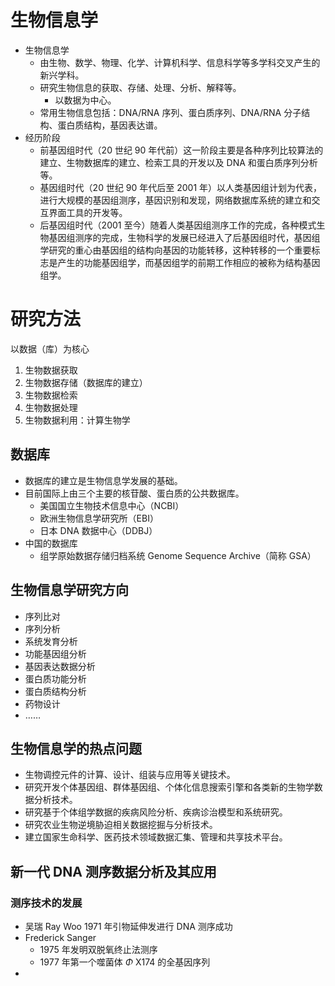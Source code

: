 # 生物信息学
+ 生物信息学
	+ 由生物、数学、物理、化学、计算机科学、信息科学等多学科交叉产生的新兴学科。
	+ 研究生物信息的获取、存储、处理、分析、解释等。
		+ 以数据为中心。
	+ 常用生物信息包括：DNA/RNA 序列、蛋白质序列、DNA/RNA 分子结构、蛋白质结构，基因表达谱。
+ 经历阶段
	+ 前基因组时代（20 世纪 90 年代前）这一阶段主要是各种序列比较算法的建立、生物数据库的建立、检索工具的开发以及 DNA 和蛋白质序列分析等。
	+ 基因组时代（20 世纪 90 年代后至 2001 年）以人类基因组计划为代表，进行大规模的基因组测序，基因识别和发现，网络数据库系统的建立和交互界面工具的开发等。
	+ 后基因组时代（2001 至今）随着人类基因组测序工作的完成，各种模式生物基因组测序的完成，生物科学的发展已经进入了后基因组时代，基因组学研究的重心由基因组的结构向基因的功能转移，这种转移的一个重要标志是产生的功能基因组学，而基因组学的前期工作相应的被称为结构基因组学。

# 研究方法

以数据（库）为核心
1. 生物数据获取
2. 生物数据存储（数据库的建立）
3. 生物数据检索
4. 生物数据处理
5. 生物数据利用：计算生物学

## 数据库

+ 数据库的建立是生物信息学发展的基础。
+ 目前国际上由三个主要的核苷酸、蛋白质的公共数据库。
	+ 美国国立生物技术信息中心（NCBI）
	+ 欧洲生物信息学研究所（EBI）
	+ 日本 DNA 数据中心（DDBJ）
+ 中国的数据库
	+ 组学原始数据存储归档系统 Genome Sequence Archive（简称 GSA）

## 生物信息学研究方向

+ 序列比对
+ 序列分析
+ 系统发育分析
+ 功能基因组分析
+ 基因表达数据分析
+ 蛋白质功能分析
+ 蛋白质结构分析
+ 药物设计
+ ……

## 生物信息学的热点问题

+ 生物调控元件的计算、设计、组装与应用等关键技术。
+ 研究开发个体基因组、群体基因组、个体化信息搜索引擎和各类新的生物学数据分析技术。
+ 研究基于个体组学数据的疾病风险分析、疾病诊治模型和系统研究。
+ 研究农业生物逆境胁迫相关数据挖掘与分析技术。
+ 建立国家生命科学、医药技术领域数据汇集、管理和共享技术平台。

## 新一代 DNA 测序数据分析及其应用

### 测序技术的发展

+ 吴瑞 Ray Woo 1971 年引物延伸发进行 DNA 测序成功
+ Frederick Sanger
	+ 1975 年发明双脱氧终止法测序
	+ 1977 年第一个噬菌体 $\Phi$ X174 的全基因序列
+ 